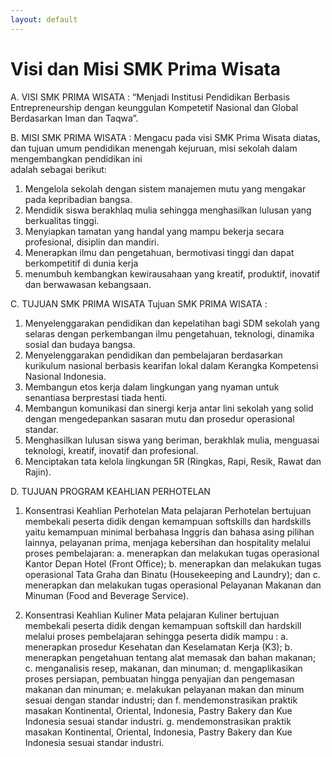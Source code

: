 ```yaml
---
layout: default
---
```


# Visi dan Misi SMK Prima Wisata

A. VISI SMK PRIMA WISATA :
   “Menjadi Institusi Pendidikan Berbasis Entrepreneurship dengan keunggulan Kompetetif Nasional dan Global Berdasarkan Iman dan Taqwa”.

B. MISI SMK PRIMA WISATA : 
   Mengacu pada visi SMK Prima Wisata diatas, dan tujuan umum pendidikan menengah kejuruan, misi sekolah dalam mengembangkan pendidikan ini   
   adalah sebagai berikut:
  1. Mengelola sekolah dengan sistem manajemen mutu yang mengakar pada kepribadian bangsa.
  2. Mendidik siswa berakhlaq mulia sehingga menghasilkan lulusan yang berkualitas tinggi.
  3. Menyiapkan tamatan yang handal yang mampu bekerja secara profesional, disiplin dan mandiri.
  4. Menerapkan ilmu dan pengetahuan, bermotivasi tinggi dan dapat berkompetitif di dunia kerja
  5. menumbuh kembangkan kewirausahaan yang kreatif, produktif, inovatif dan berwawasan kebangsaan.

C. TUJUAN SMK PRIMA WISATA Tujuan SMK PRIMA WISATA :
   1. Menyelenggarakan pendidikan dan kepelatihan bagi SDM sekolah yang selaras dengan perkembangan ilmu pengetahuan, teknologi, dinamika sosial dan budaya bangsa.
   2. Menyelenggarakan pendidikan dan pembelajaran berdasarkan kurikulum nasional berbasis kearifan lokal dalam Kerangka Kompetensi Nasional Indonesia.
   3. Membangun etos kerja dalam lingkungan yang nyaman untuk senantiasa berprestasi tiada henti.
   4. Membangun komunikasi dan sinergi kerja antar lini sekolah yang solid dengan mengedepankan sasaran mutu dan prosedur operasional standar.
   5. Menghasilkan lulusan siswa yang beriman, berakhlak mulia, menguasai teknologi, kreatif, inovatif dan profesional.
   6. Menciptakan tata kelola lingkungan 5R (Ringkas, Rapi, Resik, Rawat dan Rajin).

D. TUJUAN PROGRAM KEAHLIAN PERHOTELAN
   1. Konsentrasi Keahlian Perhotelan Mata pelajaran Perhotelan bertujuan membekali peserta didik dengan kemampuan softskills dan hardskills yaitu kemampuan minimal
      berbahasa Inggris dan bahasa asing pilihan lainnya, pelayanan prima, menjaga kebersihan dan hospitality melalui proses pembelajaran:
      a. menerapkan dan melakukan tugas operasional Kantor Depan Hotel (Front Office);
      b. menerapkan dan melakukan tugas operasional Tata Graha dan Binatu (Housekeeping and Laundry); dan
      c. menerapkan dan melakukan tugas operasional Pelayanan Makanan dan Minuman (Food and Beverage Service).

  2. Konsentrasi Keahlian Kuliner Mata pelajaran Kuliner bertujuan membekali peserta didik dengan kemampuan softskill dan hardskill melalui proses pembelajaran
     sehingga peserta didik mampu : a. menerapkan prosedur Kesehatan dan Keselamatan Kerja (K3); b. menerapkan pengetahuan tentang alat memasak dan bahan makanan; c.
     menganalisis resep, makanan, dan minuman; d. mengaplikasikan proses persiapan, pembuatan hingga penyajian dan pengemasan makanan dan minuman; e. melakukan
     pelayanan makan dan minum sesuai dengan standar industri; dan f. mendemonstrasikan praktik masakan Kontinental, Oriental, Indonesia, Pastry Bakery dan Kue
     Indonesia sesuai standar industri. g. mendemonstrasikan praktik masakan Kontinental, Oriental, Indonesia, Pastry Bakery dan Kue Indonesia sesuai standar industri.
 
